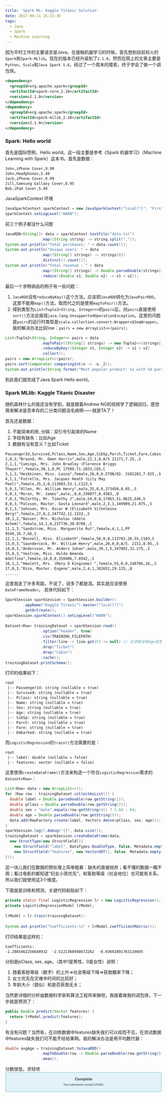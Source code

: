 ```yaml
---
title: 'Spark ML: Kaggle Titanic Solution'
date: 2017-04-11 15:21:36
tags:
  - Java
  - Spark
  - Machine Learning
---
```


因为平时工作的主要语言是Java，在接触机器学习的时候，首先想到目前较火的`Spark`和`Spark-MLlib`。现在的版本已经升级到了`2.1.0`，然而在网上的文章主要是`Python`，`Scala`和`Java Spark 1.6`，经过了一个周末的摸索，终于学会了做一个调包侠。
``` xml
<dependency>
  <groupId>org.apache.spark</groupId>
  <artifactId>spark-core_2.10</artifactId>
  <version>2.1.0</version>
</dependency>
<dependency>
  <groupId>org.apache.spark</groupId>
  <artifactId>spark-mllib_2.10</artifactId>
  <version>2.1.0</version>
</dependency>
```
### Spark: Hello world
首先是国际惯例，Hello world。这一段主要是参考《Spark 机器学习》（Machine Learning with Spark）这本书。首先是数据：

``` text
John,iPhone Cover,9.99
John,Headphones,5.49
Jack,iPhone Cover,9.99
Jill,Samsung Gallaxy Cover,8.95
Bob,iPad Cover,5.49
```

JavaSparkContext 环境
``` java
JavaSparkContext sparkContext = new JavaSparkContext("local[*]", "First Java Spark App");
sparkContext.setLogLevel("WARN");
```

前三个例子都没什么问题
``` java
JavaRDD<String[]> data = sparkContext.textFile("data.txt")
                .map((String string) -> string.split(","));
System.out.println("Total purchases: " + data.count());
System.out.println("Unique users: " + data
                .map((String[] strings) -> strings[0])
                .distinct().count());
System.out.println("Total revenue : " + data
                .map((String[] strings) -> Double.parseDouble(strings[2]))
                .reduce((Double v1, Double v2) -> v1 + v2));
```

最后一个求畅销品的例子有一些问题：
1. `JavaRDD`没有`reduceByKey()`这个方法。应该把`JavaRDD`转化为`JavaPairRDD`，这里不能用`map()`方法，取而代之的是使用`mapToPair()`方法。
2. 得到类型为`List<Tuple2<String, Integer>>`的`pairs`后，对`pairs`直接使用`sort()`方法会报错`java.lang.UnsupportedOperationException`。这里的问题是`pairs`的运行时类型是`scala.collection.convert.Wrappers$SeqWrapper`。我的解决办法比较low：`pairs = new ArrayList<>(pairs);`

``` java
List<Tuple2<String, Integer>> pairs = data
                .mapToPair((String[] strings) -> new Tuple2<>(strings[1], 1))
                .reduceByKey((Integer v1, Integer v2) -> v1 + v2)
                .collect();
pairs = new ArrayList<>(pairs);
pairs.sort(Comparator.comparingInt(o -> -o._2));
System.out.println(String.format("Most popular product: %s with %d purchases", pairs.get(0)._1(), pairs.get(0)._2()));
```

到此我们就完成了Java Spark Hello world。

### Spark MLlib: Kaggle Titanic Disaster
随机森林什么的我还没有学到，就是跟着Andrew NG的视频学了逻辑回归，感觉用来解决是否幸存的二分类问题没毛病啊——就是TA了！

首先还是数据：
1. 不能简单的用`,`分隔：双引号引起来的Name
2. 字段有缺失：比如Age
3. 数据有没有意义？比如Ticket

``` text
PassengerId,Survived,Pclass,Name,Sex,Age,SibSp,Parch,Ticket,Fare,Cabin,Embarked
1,0,3,"Braund, Mr. Owen Harris",male,22,1,0,A/5 21171,7.25,,S
2,1,1,"Cumings, Mrs. John Bradley (Florence Briggs Thayer)",female,38,1,0,PC 17599,71.2833,C85,C
3,1,3,"Heikkinen, Miss. Laina",female,26,0,0,STON/O2. 3101282,7.925,,S
4,1,1,"Futrelle, Mrs. Jacques Heath (Lily May Peel)",female,35,1,0,113803,53.1,C123,S
5,0,3,"Allen, Mr. William Henry",male,35,0,0,373450,8.05,,S
6,0,3,"Moran, Mr. James",male,,0,0,330877,8.4583,,Q
7,0,1,"McCarthy, Mr. Timothy J",male,54,0,0,17463,51.8625,E46,S
8,0,3,"Palsson, Master. Gosta Leonard",male,2,3,1,349909,21.075,,S
9,1,3,"Johnson, Mrs. Oscar W (Elisabeth Vilhelmina Berg)",female,27,0,2,347742,11.1333,,S
10,1,2,"Nasser, Mrs. Nicholas (Adele Achem)",female,14,1,0,237736,30.0708,,C
11,1,3,"Sandstrom, Miss. Marguerite Rut",female,4,1,1,PP 9549,16.7,G6,S
12,1,1,"Bonnell, Miss. Elizabeth",female,58,0,0,113783,26.55,C103,S
13,0,3,"Saundercock, Mr. William Henry",male,20,0,0,A/5. 2151,8.05,,S
14,0,3,"Andersson, Mr. Anders Johan",male,39,1,5,347082,31.275,,S
15,0,3,"Vestrom, Miss. Hulda Amanda Adolfina",female,14,0,0,350406,7.8542,,S
16,1,2,"Hewlett, Mrs. (Mary D Kingcome) ",female,55,0,0,248706,16,,S
17,0,3,"Rice, Master. Eugene",male,2,4,1,382652,29.125,,Q
......
```

这里我走了许多弯路，不说了，说多了都是泪。其实是应该使用`DateFrameReader`。
具体代码如下：
``` java
SparkSession sparkSession = SparkSession.builder()
        .appName("Kaggle Titanic").master("local[*]")
        .getOrCreate();
sparkSession.sparkContext().setLogLevel("WARN");

Dataset<Row> trainingDataset = sparkSession.read()
                .option("header", true)
                .csv(TRAINING_FILEPATH)
                .filter(line -> line.get(5) != null) // 过滤掉没有Age信息的乘客
                .drop("Ticket")
                .drop("Cabin")
                .cache();
trainingDataset.printSchema();
```

打印的结果如下：
``` console
root
 |-- PassengerId: string (nullable = true)
 |-- Survived: string (nullable = true)
 |-- Pclass: string (nullable = true)
 |-- Name: string (nullable = true)
 |-- Sex: string (nullable = true)
 |-- Age: string (nullable = true)
 |-- SibSp: string (nullable = true)
 |-- Parch: string (nullable = true)
 |-- Fare: string (nullable = true)
 |-- Embarked: string (nullable = true)
```

而`LogisticRegression`的`train()`方法需要的是：
``` console
root
 |-- label: double (nullable = false)
 |-- features: vector (nullable = false)
```

这里使用`createDataFrame()`方法来构造一个符合`LogisticRegression`需求的`Dataset<Row>`：
``` java
List<Row> data = new ArrayList<>();
for (Row row : trainingDataset.collectAsList()) {
  double label = Double.parseDouble(row.getString(1));
  double pClass = Double.parseDouble(row.getString(2));
  double sex = "male".equals(row.getString(4)) ? 1.0d : 0d;
  double age = Double.parseDouble(row.getString(5));
  data.add(RowFactory.create(label, Vectors.dense(pClass, sex, age)));
}
sparkSession.log().debug("{}", data.size());
trainingDataset = sparkSession.createDataFrame(data,
  new StructType(new StructField[]{
    new StructField("label", DataTypes.DoubleType, false, Metadata.empty()),
    new StructField("features", new VectorUDT(), false, Metadata.empty()),
}));
```
这一块儿我们在数据的预处理上简单粗暴：缺失的直接抛弃；看不懂的数据一概不用；看过电影的都知道“妇女小孩优先”，和客舱等级（社会地位）也可能有关系，所以我们就使用这3个维度。

下面就是训练和预测，关键代码粘贴如下：
``` java
private static final LogisticRegression lr = new LogisticRegression();
private LogisticRegressionModel lrModel;

lrModel = lr.train(trainingDataset);

System.out.println("Coefficients:\n" + lrModel.coefficientMatrix());
```

打印结果是这样的：
``` console
Coefficients:
-1.2885462256648932  -2.5221360948672262  -0.03692891763134605  
```
分别是pClass, sex, age。（其中1是男性，0是女性）说明：
1. 随着客舱等级（数字）的上升=>社会等级下降=>获救概率下降；
2. 女士优先在灾难中时间的比较好；
3. 年龄大小（貌似）和是否获救无关；

当然更详细的分析由数据科学家和算法工程师来做吧，我接着做我的调包侠，下一步就是预测了：
``` java
public Double predict(Vector features) {
  return lrModel.predict(features);
}
```

有没有问题？当然有，在训练数据中features缺失我们可以视而不见，在测试数据中features缺失我们可不能不给结果啊。我的解决办法是用平均数代替：
``` java
double avgAge = trainingDataset.toJavaRDD()
                .mapToDouble(row -> Double.parseDouble(row.getString(5)))
                .mean();
```

分数很低，求轻喷
![complete](/source/img/complete.png)
